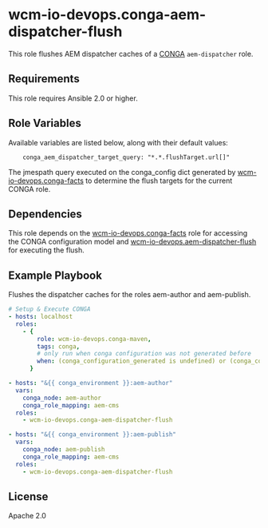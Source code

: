# wcm-io-devops.conga-aem-dispatcher-flush

This role flushes AEM dispatcher caches of a
[CONGA](http://devops.wcm.io/conga/) `aem-dispatcher` role.

## Requirements

This role requires Ansible 2.0 or higher.

## Role Variables

Available variables are listed below, along with their default values:

        conga_aem_dispatcher_target_query: "*.*.flushTarget.url[]"

The jmespath query executed on the conga_config dict generated by
[wcm-io-devops.conga-facts](https://github.com/wcm-io-devops/ansible-conga-facts) to determine
the flush targets for the current CONGA role.

## Dependencies

This role depends on the
[wcm-io-devops.conga-facts](https://github.com/wcm-io-devops/ansible-conga-facts) role
for accessing the CONGA configuration model and
[wcm-io-devops.aem-dispatcher-flush](https://github.com/wcm-io-devops/ansible-aem-dispatcher-flush)
for executing the flush.

## Example Playbook

Flushes the dispatcher caches for the roles aem-author and aem-publish.

```yaml
# Setup & Execute CONGA
- hosts: localhost
  roles:
    - {
        role: wcm-io-devops.conga-maven,
        tags: conga,
        # only run when conga configuration was not generated before
        when: (conga_configuration_generated is undefined) or (conga_configuration_generated == "false")
      }

- hosts: "&{{ conga_environment }}:aem-author"
  vars:
    conga_node: aem-author
    conga_role_mapping: aem-cms
  roles:
    - wcm-io-devops.conga-aem-dispatcher-flush

- hosts: "&{{ conga_environment }}:aem-publish"
  vars:
    conga_node: aem-publish
    conga_role_mapping: aem-cms
  roles:
    - wcm-io-devops.conga-aem-dispatcher-flush
```

## License

Apache 2.0
